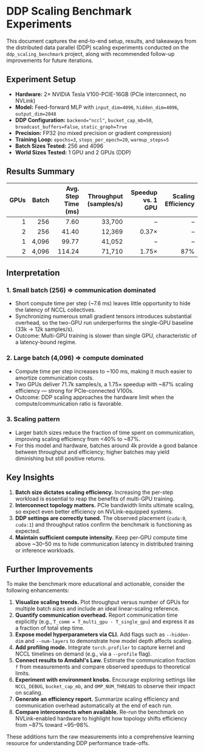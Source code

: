 # DDP Scaling Benchmark Experiments

This document captures the end-to-end setup, results, and takeaways from the distributed data parallel (DDP) scaling experiments conducted on the `ddp_scaling_benchmark` project, along with recommended follow-up improvements for future iterations.

## Experiment Setup

- **Hardware:** 2× NVIDIA Tesla V100-PCIE-16GB (PCIe interconnect, no NVLink)
- **Model:** Feed-forward MLP with `input_dim=4096`, `hidden_dim=4096`, `output_dim=2048`
- **DDP Configuration:** `backend="nccl"`, `bucket_cap_mb=50`, `broadcast_buffers=False`, `static_graph=True`
- **Precision:** FP32 (no mixed precision or gradient compression)
- **Training Loop:** `epochs=3`, `steps_per_epoch=20`, `warmup_steps=5`
- **Batch Sizes Tested:** 256 and 4096
- **World Sizes Tested:** 1 GPU and 2 GPUs (DDP)

## Results Summary

| GPUs | Batch | Avg. Step Time (ms) | Throughput (samples/s) | Speedup vs. 1 GPU | Scaling Efficiency |
| ---: | ---: | ---: | ---: | ---: | ---: |
| 1 | 256 | 7.60 | 33,700 | – | – |
| 2 | 256 | 41.40 | 12,369 | 0.37× | – |
| 1 | 4,096 | 99.77 | 41,052 | – | – |
| 2 | 4,096 | 114.24 | 71,710 | 1.75× | 87% |

## Interpretation

### 1. Small batch (256) ⇒ communication dominated
- Short compute time per step (~7.6 ms) leaves little opportunity to hide the latency of NCCL collectives.
- Synchronizing numerous small gradient tensors introduces substantial overhead, so the two-GPU run underperforms the single-GPU baseline (33k → 12k samples/s).
- Outcome: Multi-GPU training is slower than single GPU, characteristic of a latency-bound regime.

### 2. Large batch (4,096) ⇒ compute dominated
- Compute time per step increases to ~100 ms, making it much easier to amortize communication costs.
- Two GPUs deliver 71.7k samples/s, a 1.75× speedup with ~87% scaling efficiency — strong for PCIe-connected V100s.
- Outcome: DDP scaling approaches the hardware limit when the compute/communication ratio is favorable.

### 3. Scaling pattern
- Larger batch sizes reduce the fraction of time spent on communication, improving scaling efficiency from <40% to ~87%.
- For this model and hardware, batches around 4k provide a good balance between throughput and efficiency; higher batches may yield diminishing but still positive returns.

## Key Insights

1. **Batch size dictates scaling efficiency.** Increasing the per-step workload is essential to reap the benefits of multi-GPU training.
2. **Interconnect topology matters.** PCIe bandwidth limits ultimate scaling, so expect even better efficiency on NVLink-equipped systems.
3. **DDP settings are correctly tuned.** The observed placement (`cuda:0`, `cuda:1`) and throughput ratios confirm the benchmark is functioning as expected.
4. **Maintain sufficient compute intensity.** Keep per-GPU compute time above ~30–50 ms to hide communication latency in distributed training or inference workloads.

## Further Improvements

To make the benchmark more educational and actionable, consider the following enhancements:

1. **Visualize scaling trends.** Plot throughput versus number of GPUs for multiple batch sizes and include an ideal linear-scaling reference.
2. **Quantify communication overhead.** Report communication time explicitly (e.g., `T_comm = T_multi_gpu - T_single_gpu`) and express it as a fraction of total step time.
3. **Expose model hyperparameters via CLI.** Add flags such as `--hidden-dim` and `--num-layers` to demonstrate how model depth affects scaling.
4. **Add profiling mode.** Integrate `torch.profiler` to capture kernel and NCCL timelines on demand (e.g., via a `--profile` flag).
5. **Connect results to Amdahl's Law.** Estimate the communication fraction `f` from measurements and compare observed speedups to theoretical limits.
6. **Experiment with environment knobs.** Encourage exploring settings like `NCCL_DEBUG`, `bucket_cap_mb`, and `OMP_NUM_THREADS` to observe their impact on scaling.
7. **Generate an efficiency report.** Summarize scaling efficiency and communication overhead automatically at the end of each run.
8. **Compare interconnects when available.** Re-run the benchmark on NVLink-enabled hardware to highlight how topology shifts efficiency from ~87% toward ~95–98%.

These additions turn the raw measurements into a comprehensive learning resource for understanding DDP performance trade-offs.

